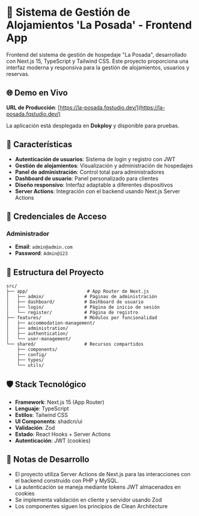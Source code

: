 # 🏨 Sistema de Gestión de Alojamientos 'La Posada' - Frontend App

Frontend del sistema de gestión de hospedaje "La Posada", desarrollado con Next.js 15, TypeScript y Tailwind CSS. Este proyecto proporciona una interfaz moderna y responsiva para la gestión de alojamientos, usuarios y reservas.

## 🌐 Demo en Vivo

**URL de Producción**: [https://la-posada.fqstudio.dev/](https://la-posada.fqstudio.dev/)

La aplicación está desplegada en **Dokploy** y disponible para pruebas.

## 🚀 Características

- **Autenticación de usuarios**: Sistema de login y registro con JWT
- **Gestión de alojamientos**: Visualización y administración de hospedajes
- **Panel de administración**: Control total para administradores
- **Dashboard de usuario**: Panel personalizado para clientes
- **Diseño responsivo**: Interfaz adaptable a diferentes dispositivos
- **Server Actions**: Integración con el backend usando Next.js Server Actions

## 🔑 Credenciales de Acceso

### Administrador

- **Email**: `admin@admin.com`
- **Password**: `Admin@123`

## 📁 Estructura del Proyecto

```
src/
├── app/                      # App Router de Next.js
│   ├── admin/               # Páginas de administración
│   ├── dashboard/           # Dashboard de usuario
│   ├── login/               # Página de inicio de sesión
│   └── register/            # Página de registro
├── features/                # Módulos por funcionalidad
│   ├── accommodation-management/
│   ├── administration/
│   ├── authentication/
│   └── user-management/
└── shared/                  # Recursos compartidos
    ├── components/
    ├── config/
    ├── types/
    └── utils/
```

## 🛡️ Stack Tecnológico

- **Framework**: Next.js 15 (App Router)
- **Lenguaje**: TypeScript
- **Estilos**: Tailwind CSS
- **UI Components**: shadcn/ui
- **Validación**: Zod
- **Estado**: React Hooks + Server Actions
- **Autenticación**: JWT (cookies)

## 📝 Notas de Desarrollo

- El proyecto utiliza Server Actions de Next.js para las interacciones con el backend construido con PHP y MySQL.
- La autenticación se maneja mediante tokens JWT almacenados en cookies
- Se implementa validación en cliente y servidor usando Zod
- Los componentes siguen los principios de Clean Architecture
